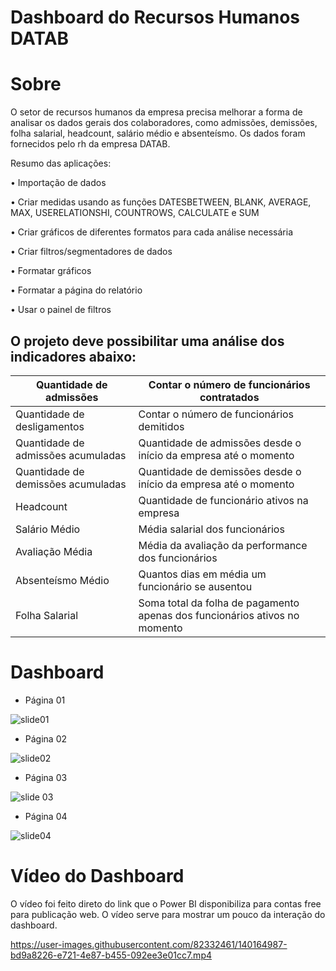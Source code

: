 #  Dashboard do Recursos Humanos DATAB
 
 

# Sobre
O setor de recursos humanos da empresa precisa melhorar a forma de analisar os dados gerais dos colaboradores, como admissões, demissões, folha salarial, headcount, salário médio e absenteísmo.
Os dados foram fornecidos pelo rh da empresa DATAB.


Resumo das aplicações:

• Importação de dados

• Criar medidas usando as funções DATESBETWEEN, BLANK, AVERAGE, MAX, USERELATIONSHI, COUNTROWS, CALCULATE e SUM

• Criar gráficos de diferentes formatos para cada análise necessária

• Criar filtros/segmentadores de dados

• Formatar gráficos

• Formatar a página do relatório

• Usar o painel de filtros



## O projeto deve possibilitar uma análise dos indicadores abaixo:

| Quantidade de admissões | Contar o número de funcionários contratados |
| --------------------- | ------------------------------------------- |
| Quantidade de desligamentos | Contar o número de funcionários demitidos |
| Quantidade de admissões acumuladas | Quantidade de admissões desde o início da empresa até o momento |
| Quantidade de demissões acumuladas | Quantidade de demissões desde o início da empresa até o momento |
| Headcount | Quantidade de funcionário ativos na empresa |
| Salário Médio | Média salarial dos funcionários |
| Avaliação Média | Média da avaliação da performance dos funcionários |
| Absenteísmo Médio | Quantos dias em média um funcionário se ausentou |
| Folha Salarial | Soma total da folha de pagamento apenas dos funcionários ativos no momento |


# Dashboard

- Página 01


![slide01](https://user-images.githubusercontent.com/82332461/140164026-31b44ffc-b8c6-4595-a83b-2614c8a2818c.png)


- Página 02

![slide02](https://user-images.githubusercontent.com/82332461/140164082-a39c0776-4ba1-4342-8b96-271259ed86bc.png)


- Página 03

![slide 03](https://user-images.githubusercontent.com/82332461/140164113-a36d17e7-1909-42fe-a8a1-989f90e9c9c8.png)

- Página 04

![slide04](https://user-images.githubusercontent.com/82332461/140164130-44ca8e88-9474-4e0e-8d81-e41afd5b497d.png)




# Vídeo do Dashboard

O vídeo foi feito direto do link que o Power BI disponibiliza para contas free para publicação web. O vídeo serve para mostrar um pouco da interação do dashboard.


https://user-images.githubusercontent.com/82332461/140164987-bd9a8226-e721-4e87-b455-092ee3e01cc7.mp4

